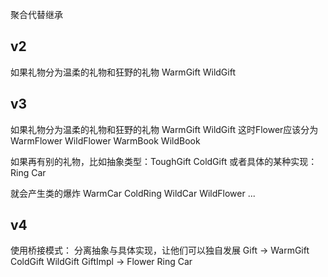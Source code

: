聚合代替继承
## v2
如果礼物分为温柔的礼物和狂野的礼物
WarmGift WildGift
## v3
如果礼物分为温柔的礼物和狂野的礼物
WarmGift WildGift
这时Flower应该分为
WarmFlower WildFlower
WarmBook WildBook

如果再有别的礼物，比如抽象类型：ToughGift ColdGift
或者具体的某种实现：Ring Car

就会产生类的爆炸
WarmCar ColdRing WildCar WildFlower ...
## v4
使用桥接模式：
分离抽象与具体实现，让他们可以独自发展
Gift -> WarmGift ColdGift WildGift
GiftImpl -> Flower Ring Car